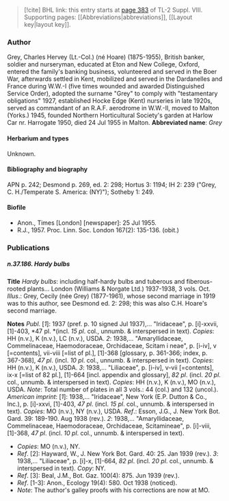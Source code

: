 > [!cite] BHL link: this entry starts at [page 383](https://www.biodiversitylibrary.org/page/33258861) of TL-2 Suppl. VIII.
> Supporting pages: [[Abbreviations|abbreviations]], [[Layout key|layout key]].

### Author

Grey, Charles Hervey (Lt.-Col.) (né Hoare) (1875-1955), British banker, soldier and nurseryman, educated at Eton and New College, Oxford, entered the family's banking business, volunteered and served in the Boer War, afterwards settled in Kent, mobilized and served in the Dardanelles and France during W.W.-I (five times wounded and awarded Distinguished Service Order), adopted the surname "Grey" to comply with "testamentary obligations" 1927, established Hocke Edge (Kent) nurseries in late 1920s, served as commandant of an R.A.F. aerodrome in W.W.-II, moved to Malton (Yorks.) 1945, founded Northern Horticultural Society's garden at Harlow Car nr. Harrogate 1950, died 24 Jul 1955 in Malton. 
**Abbreviated name**: *Grey*

#### Herbarium and types

Unknown.

#### Bibliography and biography

APN p. 242; Desmond p. 269, ed. 2: 298; Hortus 3: 1194; IH 2: 239 ("Grey, C. H./Temperate S. America: (NY)"); Sotheby 1: 249.

#### Biofile

- Anon., Times \[London\] \[newspaper\]: 25 Jul 1955.
- R.J., 1957. Proc. Linn. Soc. London 167(2): 135-136. (obit.)

### Publications

##### n.37.186. Hardy bulbs

**Title**
*Hardy bulbs*: including half-hardy bulbs and tuberous and fiberous-rooted plants... London (Williams & Norgate Ltd.) 1937-1938, 3 vols. Oct.
*Illus*.: Grey, Cecily (née Grey) (1877-1961), whose second marriage in 1919 was to this author, see Desmond ed. 2: 298; this was also C.H. Hoare's second marriage.

**Notes**
*Publ*. \[*1*\]: 1937 (pref. p. 10 signed Jul 1937),... "Iridaceae", p. \[i\]-xxvii, \[1\]-403, *47 pl. *(incl. *15 pl*. col., unnumb. & interspersed in text). *Copies*: HH (n.v.), K (n.v.), LC (n.v.), USDA.
*2*: 1938,... "Amaryllidaceae, Commelinaceae, Haemodoraceae, Orchidaceae, Scitam i neae", p. \[i-iv\], v \[=contents\], vii-viii \[=list of pl.\], \[1\]-368 \[glossary, p. 361-366; index, p. 367-368\], *47 pl*. (incl. *10 pl*. col., unnumb. & interspersed in text). *Copies*: HH (n.v.), K (n.v.), USDA.
*3*: 1938,... "Liliaceae", p. \[i-iv\], v-vii \[=contents\], ix-x \[=list of 82 pl.\], \[1\]-664 \[incl. appendix and glossary\], *82 pl*. (incl. *20 pl*. col., unnumb. & interspersed in text). *Copies*: HH (n.v.), K (n.v.), MO (n.v.), USDA.
*Note*: Total number of plates in all 3 vols.: 44 (col.) and 132 (uncol.).
*American imprint*: \[*1*\]: 1938,... "Iridaceae", New York (E.P. Dutton & Co., Inc.), p. \[i\]-xxvi, \[1\]-403, *47 pl*. (incl. *15 pl*. col., unnumb. & interspersed in text). *Copies*: MO (n.v.), NY (n.v.), USDA.
*Ref*.: Esson, J.G., J. New York Bot. Gard. 39: 189-190. Aug 1938 (rev.). *2*: 1938,... "Amaryllidaceae, Commelinaceae, Haemodoraceae, Orchidaceae, Scitamineae", p. \[i\]-viii, \[1\]-368, *47 pl*. (incl. *10 pl*. col., unnumb. & interspersed in text).
- *Copies*: MO (n.v.), NY.
- *Ref*. \[2\]: Hayward, W., J. New York Bot. Gard. 40: 25. Jan 1939 (rev.). *3*: 1938,... "Liliaceae", p. \[i\]-x, \[1\]-664, *82 pl*. (incl. *20 pl*. col., unnumb. & interspersed in text). *Copy*: NY.
- *Ref*. \[3\]: Beal, J.M., Bot. Gaz. 100(4): 875. Jun 1939 (rev.).
- *Ref*. \[1-3\]: Anon., Ecology 19(4): 580. Oct 1938 (noticed).
- *Note*: The author's galley proofs with his corrections are now at MO.

